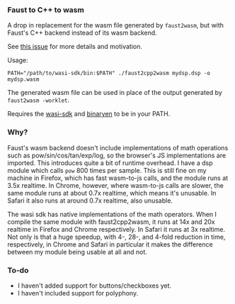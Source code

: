 ### Faust to C++ to wasm

A drop in replacement for the wasm file generated by `faust2wasm`, but with Faust's C++ backend instead of its wasm backend.

See [this issue](https://github.com/grame-cncm/faust/issues/717) for more details and motivation.

Usage:
```
PATH="/path/to/wasi-sdk/bin:$PATH" ./faust2cpp2wasm mydsp.dsp -o mydsp.wasm
```

The generated wasm file can be used in place of the output generated by `faust2wasm -worklet`.

Requires the [wasi-sdk](https://github.com/WebAssembly/wasi-sdk) and [binaryen](https://github.com/WebAssembly/binaryen) to be in your PATH.

### Why?

Faust's wasm backend doesn't include implementations of math operations such as pow/sin/cos/tan/exp/log, so the browser's JS implementations are imported. This introduces quite a bit of runtime overhead. I have a dsp module which calls `pow` 800 times per sample. This is still fine on my machine in Firefox, which has fast wasm-to-js calls, and the module runs at 3.5x realtime. In Chrome, however, where wasm-to-js calls are slower, the same module runs at about 0.7x realtime, which means it's unusable. In Safari it also runs at around 0.7x realtime, also unusable.

The wasi sdk has native implementations of the math operators. When I compile the same module with faust2cpp2wasm, it runs at 14x and 20x realtime in Firefox and Chrome respectively. In Safari it runs at 3x realtime. Not only is that a huge speedup, with 4-, 28-, and 4-fold reduction in time, respectively, in Chrome and Safari in particular it makes the difference between my module being usable at all and not.

### To-do

- I haven't added support for buttons/checkboxes yet.
- I haven't included support for polyphony.
